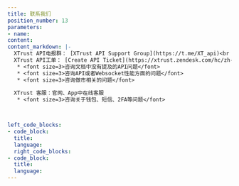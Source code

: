 ```yaml
---
title: 联系我们
position_number: 13
parameters:
- name:
content:
content_markdown: |-
  XTrust API电报群： [XTrust API Support Group](https://t.me/XT_api)<br />
  XTrust API工单： [Create API Ticket](https://xtrust.zendesk.com/hc/zh-cn/requests/new?ticket_form_id=14988676408857)
   * <font size=3>咨询文档中没有提及的API问题</font>
   * <font size=3>咨询API或者Websocket性能方面的问题</font>
   * <font size=3>咨询做市相关的问题</font>
  
  XTrust 客服：官网、App中在线客服
   * <font size=3>咨询关于钱包、短信、2FA等问题</font>



left_code_blocks:
- code_block:
  title:
  language:
  right_code_blocks:
- code_block:
  title:
  language:
---
```

